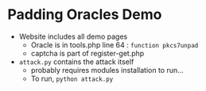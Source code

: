 # Padding Oracles Demo
- Website includes all demo pages
    - Oracle is in tools.php line 64 : `function pkcs7unpad`
    - captcha is part of register-get.php
- `attack.py` contains the attack itself
    - probably requires modules installation to run...
    - To run, `python attack.py`
